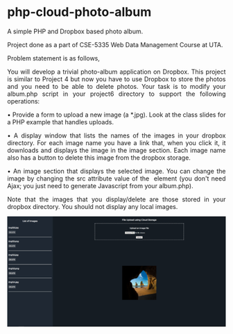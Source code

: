 # php-cloud-photo-album
A simple PHP and Dropbox based photo album.

Project done as a part of CSE-5335 Web Data Management Course at UTA.

Problem statement is as follows,

<p align="justify">You will develop a trivial photo-album application on Dropbox. This project is similar to Project 4 but
now you have to use Dropbox to store the photos and you need to be able to delete photos. Your task
is to modify your album.php script in your project6 directory to support the following operations:</p>

<p align="justify"> • Provide a form to upload a new image (a *.jpg). Look at the class slides for a PHP example that
handles uploads.</p>

<p align="justify"> • A display window that lists the names of the images in your dropbox directory. For each image
name you have a link that, when you click it, it downloads and displays the image in the image
section. Each image name also has a button to delete this image from the dropbox storage.</p>

<p align="justify"> • An image section that displays the selected image. You can change the image by changing the
src attribute value of the <img ...> element (you don't need Ajax; you just need to generate
Javascript from your album.php).</p>

<p align="justify">Note that the images that you display/delete are those stored in your dropbox
directory. You should not display any local images.</p>

<img src="https://github.com/c-deshpande/php-cloud-photo-album/blob/main/img/demo.PNG" alt="demo">
